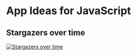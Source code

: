 # App Ideas for JavaScript



## Stargazers over time

[![Stargazers over time](https://starchart.cc/florinpop17/app-ideas.svg)](https://starchart.cc/florinpop17/app-ideas)
